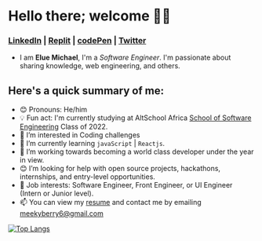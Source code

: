 # Hello there; **welcome** 👋🏾
### [LinkedIn](https://www.linkedin.com/in/mikkylanky/) | [Replit](https://replit.com/@meekyberry) | [codePen](https://codepen.io/mikky_lanky) | [Twitter](https://twitter.com/Mikky_lanky)

* I am **Elue Michael**, I'm a *Software Engineer*. I'm passionate about sharing knowledge, web engineering, and others.

## Here's a quick summary of me:

 * 😊 Pronouns: He/him
 * 💡 Fun act: I'm currently studying at AltSchool Africa [School of Software Engineering](https://www.altschoolafrica.com/schools/engineering) Class of 2022.
 * 👀 I’m interested in Coding challenges
 * 🌱 I’m currently learning ```javaScript``` | ```Reactjs```.
 * 💞️ I’m working towards becoming a world class developer under the year in view.
 * 😊 I’m looking for help with open source projects, hackathons, internships, and entry-level opportunities.
 * 💼 Job interests: Software Engineer, Front Engineer, or UI Engineer (Intern or Junior level).
 * 📫 You can view my [resume](https://github.com/MeekyBerry) and contact me by emailing meekyberry6@gmail.com
 
 [![Top Langs](https://github-readme-stats.vercel.app/api/top-langs/?username=MeekyBerry&layout=compact)](https://github.com/MeekyBerry)

<!---
MeekyBerry/MeekyBerry is a ✨ special ✨ repository because its `README.md` (this file) appears on your GitHub profile.
You can click the Preview link to take a look at your changes.
--->
